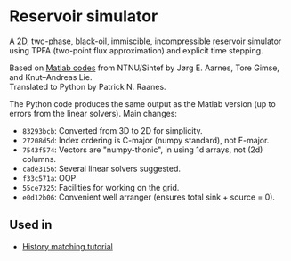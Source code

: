# Reservoir simulator

A 2D, two-phase, black-oil, immiscible, incompressible
reservoir simulator
using TPFA (two-point flux approximation)
and explicit time stepping.

Based on [Matlab codes](http://folk.ntnu.no/andreas/papers/ResSimMatlab.pdf)
from NTNU/Sintef by Jørg E. Aarnes, Tore Gimse, and Knut–Andreas Lie.  
Translated to Python by Patrick N. Raanes.

The Python code produces the same output as the Matlab version
(up to errors from the linear solvers).
Main changes:

- `83293bcb`: Converted from 3D to 2D for simplicity.
- `27208d5d`: Index ordering is C-major (numpy standard), not F-major.
- `7543f574`: Vectors are "numpy-thonic", in using 1d arrays, not (2d) columns.
- `cade3156`: Several linear solvers suggested.
- `f33c571a`: OOP
- `55ce7325`: Facilities for working on the grid.
- `e0d12b06`: Convenient well arranger (ensures total sink + source = 0).

## Used in

- [History matching tutorial](https://github.com/patnr/HistoryMatching)
